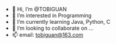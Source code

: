 - 👋 Hi, I’m @TOBIGUAN
- 👀 I’m interested in Programming
- 🌱 I’m currently learning Java, Python, C
- 💞️ I’m looking to collaborate on ...
- 📫 email: tobiguan@163.com

<!---
TOBIGUAN/TOBIGUAN is a ✨ special ✨ repository because its `README.md` (this file) appears on your GitHub profile.
You can click the Preview link to take a look at your changes.
--->
